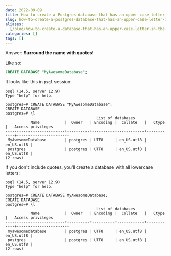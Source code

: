 ```yaml
---
date: 2022-09-09
title: How to create a Postgres database that has an upper-case letter in the name
slug: how-to-create-a-postgres-database-that-has-an-upper-case-letter-in-the-name
aliases:
  [/blog/how-to-create-a-database-that-has-an-upper-case-letter-in-the-name]
categories: []
tags: []
---
```


Answer: **Surround the name with quotes!**

Like so:

```sql
CREATE DATABASE "MyAwesomeDatabase";
```

It looks like this in `psql` session:

```psql
psql (14.5, server 12.9)
Type "help" for help.

postgres=# CREATE DATABASE "MyAwesomeDatabase";
CREATE DATABASE
postgres=# \l
                                        List of databases
           Name           |  Owner   | Encoding |  Collate   |   Ctype    |   Access privileges
--------------------------+----------+----------+------------+------------+-----------------------
 MyAwesomeDatabase        | postgres | UTF8     | en_US.utf8 | en_US.utf8 |
 postgres                 | postgres | UTF8     | en_US.utf8 | en_US.utf8 |
(2 rows)
```

If you don't include quotes, you'll create a database with all lowercase letters:

```psql
psql (14.5, server 12.9)
Type "help" for help.

postgres=# CREATE DATABASE MyAwesomeDatabase;
CREATE DATABASE
postgres=# \l
                                        List of databases
           Name           |  Owner   | Encoding |  Collate   |   Ctype    |   Access privileges
--------------------------+----------+----------+------------+------------+-----------------------
 myawesomedatabase        | postgres | UTF8     | en_US.utf8 | en_US.utf8 |
 postgres                 | postgres | UTF8     | en_US.utf8 | en_US.utf8 |
(2 rows)
```
